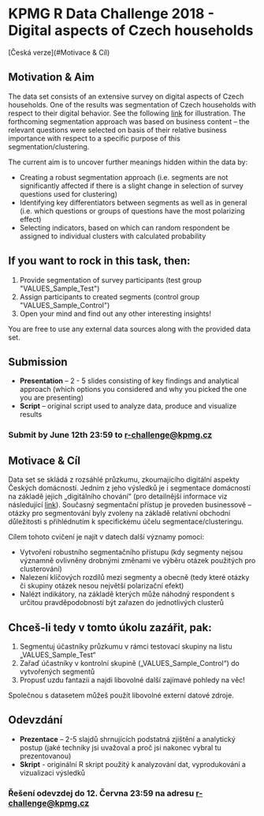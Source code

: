 # KPMG R Data Challenge 2018 - Digital aspects of Czech households

[Česká verze](#Motivace & Cíl)

## Motivation & Aim

The data set consists of an extensive survey on digital aspects of Czech households. One of the results was segmentation of Czech households with respect to their digital behavior. See the following [link](https://assets.kpmg.com/content/dam/kpmg/cz/pdf/KPMG_The_Czech_Digital_Household_2018.pdf) for illustration. 
The forthcoming segmentation approach was based on business content – the relevant questions were selected on basis of their relative business importance with respect to a specific purpose of this segmentation/clustering.      

The current aim is to uncover further meanings hidden within the data by:
* Creating a robust segmentation approach (i.e. segments are not significantly affected if there is a slight change in selection of survey questions used for clustering)
* Identifying key differentiators between segments as well as in general (i.e. which questions or groups of questions have the most polarizing effect)
* Selecting indicators, based on which can random respondent be assigned to individual clusters with calculated probability

## If you want to rock in this task, then:
1. Provide segmentation of survey participants (test group "VALUES_Sample_Test")
2. Assign participants to created segments (control group "VALUES_Sample_Control")
3. Open your mind and find out any other interesting insights!

You are free to use any external data sources along with the provided data set.

## Submission

* **Presentation** – 2 - 5 slides consisting of key findings and analytical approach (which options you considered and why you picked the one you are presenting) 
* **Script** – original script used to analyze data, produce and visualize results


### Submit by June 12th 23:59 to r-challenge@kpmg.cz 

## Motivace & Cíl

Data set se skládá z rozsáhlé průzkumu, zkoumajícího digitální aspekty Českých domácností. Jedním z jeho výsledků je i segmentace domácností na základě jejich „digitálního chování“ (pro detailnější informace viz následující [link](https://assets.kpmg.com/content/dam/kpmg/cz/pdf/KPMG_The_Czech_Digital_Household_2018.pdf)).
Současný segmentační přístup je proveden businessově – otázky pro segmentování byly zvoleny na základě relativní obchodní důležitosti s přihlédnutím k specifickému účelu segmentace/clusteringu.
 
Cílem tohoto cvičení je najít v datech další významy pomocí:
* Vytvoření robustního segmentačního přístupu (kdy segmenty nejsou významně ovlivněny drobnými změnami ve výběru otázek použitých pro clusterování)
* Nalezení klíčových rozdílů mezi segmenty a obecně (tedy které otázky či skupiny otázek nesou největší polarizační efekt)
* Nalézt indikátory, na základě kterých může náhodný respondent s určitou pravděpodobností být zařazen do jednotlivých clusterů

## Chceš-li tedy v tomto úkolu zazářit, pak:
1. Segmentuj účastníky průzkumu v rámci testovací skupiny na listu „VALUES_Sample_Test“
2. Zařaď účastníky v kontrolní skupině („VALUES_Sample_Control“) do vytvořených segmentů
3. Propusť uzdu fantazii a najdi libovolné další zajímavé pohledy na věc!

Společnou s datasetem můžeš použít libovolné externí datové zdroje.

## Odevzdání

* **Prezentace** – 2-5 slajdů shrnujících podstatná zjištění a analytický postup (jaké techniky jsi uvažoval a proč jsi nakonec vybral tu prezentovanou)
* **Skript** - originální R skript použitý k analyzování dat, vyprodukování a vizualizaci výsledků


### Řešení odevzdej do 12. Června 23:59 na adresu r-challenge@kpmg.cz
